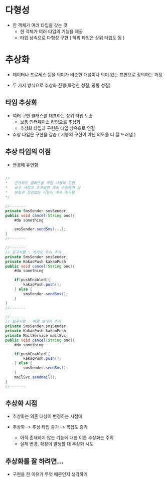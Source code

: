 # 다형성

- 한 객체가 여러 타입을 갖는 것
    - 한 객체가 여러 타입의 기능을 제공
    - 타입 상속으로 다형성 구현 ( 하위 타입은 상위 타입도 됨 )

# 추상화

- 데이터나 프로세스 등을 의미가 비슷한 개념이나 의미 있는 표현으로 정의하는 과정

- 두 가지 방식으로 추상화 진행(특정한 성질, 공통 성질)

## 타입 추상화 

- 여러 구현 클래스를 대표하는 상위 타입 도출
    - 보통 인터페이스 타입으로 추상화
    - 추상화 타입과 구현은 타입 상속으로 연결
- 추상 타입은 구현을 감춤 ( 기능의 구현이 아닌 의도를 더 잘 드러냄 )

## 추상 타입의 이점

- 변경에 유연함

```java

/*
*   콘크리트 클래스를 직접 사용해 구현
*   요구 사항이 추가되면 계속 수정해야 함
*   본질과 상관없는 기능이 계속 추가됨   
*/

//-------
private SmsSender smsSender;
public void cancel(String ono){
    #do something

    smsSender.sendSms(...);
}
//-------

//-------
// 요구사항 : 카카오 푸시 추가
private SmsSender smsSender;
private KakaoPush kakaoPush
public void cancel(String ono){
    #do something

    if(pushEnabled){
        kakaoPush.push();
    } else {
        smsSender.sendSms();
    }
}
//-------

//-------
// 요구사항 : 메일 보내기 추가
private SmsSender smsSender;
private KakaoPush kakaoPush
private MailService mailSvc;
public void cancel(String ono){
    #do something

    if(pushEnabled){
        kakaoPush.push();
    } else {
        smsSender.sendSms();
    }
    mailSvc.sendmail();
}
//-------

```
## 추상화 시점

- 추상화는 의존 대상이 변경하는 시점에

- 추상화 -> 추상 타입 증가 -> 복잡도 증가
    - 아직 존재하지 않는 기능에 대한 이른 추상화는 주의
    - 실제 변경, 확장이 발생할 대 추상화 시도

## 추상화를 잘 하려면...

- 구현을 한 이유가 무엇 때문인지 생각하기